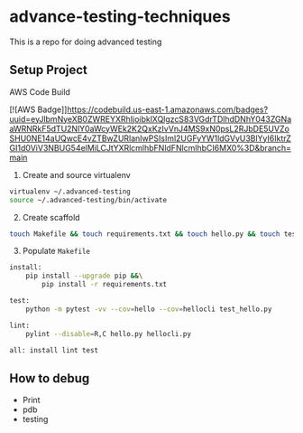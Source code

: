 # advance-testing-techniques
This is a repo for doing advanced testing

## Setup Project

AWS Code Build

[![AWS Badge]]https://codebuild.us-east-1.amazonaws.com/badges?uuid=eyJlbmNyeXB0ZWREYXRhIjoibklXQlgzcS83VGdrTDlhdDNhY043ZGNaaWRNRkF5dTU2NlY0aWcyWEk2K2QxKzIvVnJ4MS9xN0psL2RJbDE5UVZoSHU0NE14aUQwcE4vZTBwZURlanIwPSIsIml2UGFyYW1ldGVyU3BlYyI6IktrZGI1d0ViV3NBUG54elMiLCJtYXRlcmlhbFNldFNlcmlhbCI6MX0%3D&branch=main

1. Create and source virtualenv

```bash
virtualenv ~/.advanced-testing
source ~/.advanced-testing/bin/activate
```

2. Create scaffold

```bash
touch Makefile && touch requirements.txt && touch hello.py && touch test_hello.py
```

3. Populate `Makefile`

```bash
install:
	pip install --upgrade pip &&\
		pip install -r requirements.txt

test:
	python -m pytest -vv --cov=hello --cov=hellocli test_hello.py

lint:
	pylint --disable=R,C hello.py hellocli.py

all: install lint test
```

## How to debug
  
* Print
* pdb
* testing
